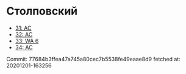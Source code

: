 # Столповский
- [31: AC](31.md)
- [32: AC](32.md)
- [33: WA 6](33.md)
- [34: AC](34.md)

Commit: 77684b3ffea47a745a80cec7b5538fe49eaae8d9
 fetched at: 20201201-163256
